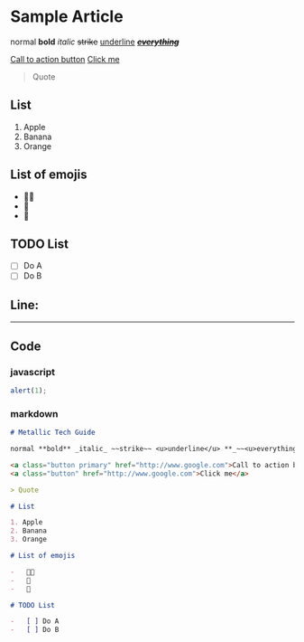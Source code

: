 # Sample Article

<!--

Note: This is a sample article for testing capabilities of viewer.
      In future there should be special (unclaimable) page with this
      Now we just Ctrl+C Ctrl+V it to the markdown editor

-->

normal **bold** _italic_ ~~strike~~ <u>underline</u> **_~~<u>everything</u>~~_**

<a class="button primary" href="http://www.google.com">Call to action button</a>
<a class="button" href="http://www.google.com">Click me</a>

> Quote

## List

1. Apple
2. Banana
3. Orange

## List of emojis

-   🍎🍏
-   🍌
-   🍊

## TODO List

-   [ ] Do A
-   [ ] Do B

## Line:

---

## Code

### javascript

```javascript
alert(1);
```

### markdown

```markdown
# Metallic Tech Guide

normal **bold** _italic_ ~~strike~~ <u>underline</u> **_~~<u>everything</u>~~_**

<a class="button primary" href="http://www.google.com">Call to action button</a>
<a class="button" href="http://www.google.com">Click me</a>

> Quote

# List

1. Apple
2. Banana
3. Orange

# List of emojis

-   🍎🍏
-   🍌
-   🍊

# TODO List

-   [ ] Do A
-   [ ] Do B
```
